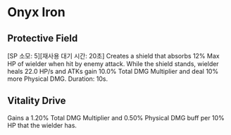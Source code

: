 # Onyx Iron

## Protective Field

[SP 소모: 5][재사용 대기 시간: 20초] Creates a shield that absorbs 12% Max HP of wielder when hit by enemy attack. While the shield stands, wielder heals 22.0 HP/s and ATKs gain 10.0% Total DMG Multiplier and deal 10% more Physical DMG. Duration: 10s.

## Vitality Drive

Gains a 1.20% Total DMG Multiplier and 0.50% Physical DMG buff per 10% HP that the wielder has.
